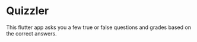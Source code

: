 # Quizzler
This flutter app asks you a few true or false questions and grades based on the correct answers.
